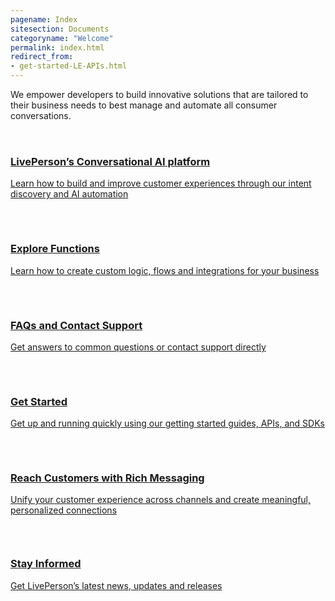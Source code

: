 ```yaml
---
pagename: Index
sitesection: Documents
categoryname: "Welcome"
permalink: index.html
redirect_from:
- get-started-LE-APIs.html
---
```


<div class="header-label">
  We empower developers to build innovative solutions that are tailored to their business needs to best manage and
  automate all consumer conversations.
</div>

<div class="card-container home-container">
  <div class="flex flex-col gap-32">
    <a href="/platform-overview.html" id="success-stories" class="welcome-card">
      <div>
        <svg width="32" height="32" viewBox="0 0 32 32" fill="none" xmlns="http://www.w3.org/2000/svg">
          <path
            d="M12 23.1547C12 21.9929 11.5386 20.8787 10.7172 20.0571C9.89584 19.2354 8.78178 18.7737 7.62001 18.7733C7.54934 18.7733 7.48667 18.7907 7.41467 18.7947"
            stroke="var(--text-invert)" stroke-width="2" stroke-linecap="round" stroke-linejoin="round" />
          <path
            d="M7.41467 13.3613C7.48401 13.3613 7.54801 13.3827 7.62001 13.3827C8.78178 13.3823 9.89584 12.9206 10.7172 12.0989C11.5386 11.2773 12 10.1631 12 9.00134"
            stroke="var(--text-invert)" stroke-width="2" stroke-linecap="round" stroke-linejoin="round" />
          <path d="M16 8.00134V24.0013" stroke="var(--text-invert)" stroke-width="2" stroke-linecap="round"
            stroke-linejoin="round" />
          <path
            d="M20 23.1547C20 21.9929 20.4614 20.8787 21.2828 20.0571C22.1042 19.2354 23.2182 18.7737 24.38 18.7733C24.4507 18.7733 24.5133 18.7907 24.5853 18.7947"
            stroke="var(--text-invert)" stroke-width="2" stroke-linecap="round" stroke-linejoin="round" />
          <path
            d="M24.5853 13.3613C24.516 13.3613 24.452 13.3827 24.38 13.3827C23.2182 13.3823 22.1042 12.9206 21.2828 12.0989C20.4614 11.2773 20 10.1631 20 9.00134"
            stroke="var(--text-invert)" stroke-width="2" stroke-linecap="round" stroke-linejoin="round" />
          <path
            d="M31 16C30.9998 15.1292 30.7155 14.2822 30.1902 13.5877C29.6648 12.8932 28.9272 12.3891 28.0893 12.152C28.5027 11.7509 28.7918 11.2393 28.9219 10.6782C29.0521 10.1172 29.0179 9.53051 28.8234 8.98841C28.6288 8.44631 28.2822 7.97173 27.825 7.62146C27.3678 7.27119 26.8194 7.06006 26.2453 7.01334C26.0827 6.83026 25.8987 6.66732 25.6973 6.528C26.096 5.56889 26.1059 4.49232 25.7251 3.526C25.3442 2.55969 24.6024 1.77942 23.6565 1.35023C22.7107 0.921043 21.635 0.876596 20.657 1.22629C19.6789 1.57599 18.8753 2.2924 18.416 3.224C18.1374 2.84503 17.7735 2.53692 17.3538 2.32456C16.9341 2.1122 16.4704 2.00155 16 2.00155C15.5296 2.00155 15.0659 2.1122 14.6462 2.32456C14.2265 2.53692 13.8626 2.84503 13.584 3.224C13.1306 2.28165 12.3262 1.55431 11.3432 1.19779C10.3601 0.841278 9.27644 0.883935 8.32441 1.31663C7.37238 1.74932 6.62766 2.53764 6.24977 3.51272C5.87187 4.48779 5.89087 5.57209 6.30267 6.53334C6.10128 6.67265 5.91731 6.83559 5.75467 7.01867C5.18145 7.06606 4.63397 7.27738 4.17757 7.62741C3.72116 7.97745 3.37511 8.45141 3.1807 8.99273C2.9863 9.53406 2.95175 10.1199 3.08119 10.6803C3.21062 11.2407 3.49857 11.7521 3.91067 12.1533C3.07277 12.3906 2.33519 12.8948 1.80996 13.5895C1.28472 14.2841 1.00052 15.1312 1.00052 16.002C1.00052 16.8728 1.28472 17.7199 1.80996 18.4145C2.33519 19.1092 3.07277 19.6134 3.91067 19.8507C3.49689 20.2517 3.20745 20.7634 3.07703 21.3247C2.94661 21.8859 2.98073 22.4729 3.1753 23.0153C3.36988 23.5576 3.71666 24.0324 4.17413 24.3828C4.63159 24.7331 5.18034 24.9442 5.75467 24.9907C5.91731 25.1737 6.10128 25.3367 6.30267 25.476C5.90672 26.4347 5.89863 27.5097 6.28012 28.4742C6.66161 29.4387 7.40285 30.2173 8.34745 30.6458C9.29204 31.0742 10.3661 31.119 11.3431 30.7707C12.3201 30.4223 13.1236 29.7081 13.584 28.7787C13.8626 29.1576 14.2265 29.4657 14.6462 29.6781C15.0659 29.8905 15.5296 30.0011 16 30.0011C16.4704 30.0011 16.9341 29.8905 17.3538 29.6781C17.7735 29.4657 18.1374 29.1576 18.416 28.7787C18.8765 29.7081 19.6799 30.4223 20.6569 30.7707C21.6339 31.119 22.708 31.0742 23.6526 30.6458C24.5972 30.2173 25.3384 29.4387 25.7199 28.4742C26.1014 27.5097 26.0933 26.4347 25.6973 25.476C25.8987 25.3367 26.0827 25.1737 26.2453 24.9907C26.8197 24.9442 27.3684 24.7331 27.8259 24.3828C28.2833 24.0324 28.6301 23.5576 28.8247 23.0153C29.0193 22.4729 29.0534 21.8859 28.923 21.3247C28.7926 20.7634 28.5031 20.2517 28.0893 19.8507C28.9277 19.6134 29.6656 19.1089 30.191 18.4139C30.7163 17.7188 31.0004 16.8713 31 16Z"
            stroke="var(--text-invert)" stroke-width="2" stroke-linecap="round" stroke-linejoin="round" />
        </svg>
        <h3 class="welcome-title h3 ">LivePerson’s Conversational AI platform</h3>
        <p class="welcome-content">Learn how to build and improve customer experiences through our intent discovery and
          AI automation</p>
      </div>
    </a>
    <a class="welcome-card" href="/liveperson-functions-overview.html">
      <svg class="container-image" width="30" height="32" viewBox="0 0 30 32" fill="none"
        xmlns="http://www.w3.org/2000/svg">
        <path
          d="M29 29.004C29 29.5344 28.7893 30.0431 28.4142 30.4182C28.0391 30.7933 27.5304 31.004 27 31.004H3C2.46957 31.004 1.96086 30.7933 1.58579 30.4182C1.21071 30.0431 1 29.5344 1 29.004V3.004C1 2.47357 1.21071 1.96486 1.58579 1.58979C1.96086 1.21472 2.46957 1.004 3 1.004H23.06C23.5822 1.00406 24.0838 1.2084 24.4573 1.57333L28.3973 5.416C28.5882 5.60242 28.7399 5.82516 28.8434 6.07109C28.9469 6.31702 29.0001 6.58118 29 6.848V29.004Z"
          stroke="var(--body-text)" stroke-width="2" stroke-linecap="round" stroke-linejoin="round" />
        <path
          d="M13 11.004H12C11.5067 10.9705 11.02 11.1329 10.6456 11.4559C10.2712 11.7788 10.0392 12.2364 10 12.7293V14.392C9.99194 14.6886 9.90523 14.9777 9.74873 15.2298C9.59224 15.4819 9.37158 15.6879 9.10933 15.8267L7 17.04L9.10933 18.252C9.3714 18.391 9.59191 18.597 9.74838 18.8491C9.90484 19.1011 9.99167 19.3901 10 19.6867V21.3507C10.0392 21.8435 10.2712 22.3009 10.6457 22.6237C11.0201 22.9465 11.5068 23.1085 12 23.0747H13"
          stroke="var(--body-text)" stroke-width="2" stroke-linecap="round" stroke-linejoin="round" />
        <path
          d="M17 11.004H18C18.4934 10.9702 18.9803 11.1324 19.3548 11.4554C19.7292 11.7785 19.9611 12.2363 20 12.7293V14.392C20.0081 14.6886 20.0948 14.9777 20.2513 15.2298C20.4078 15.4819 20.6284 15.6879 20.8907 15.8267L23 17.04L20.8907 18.252C20.6286 18.391 20.4081 18.597 20.2516 18.8491C20.0952 19.1011 20.0083 19.3901 20 19.6867V21.3507C19.9608 21.8435 19.7288 22.3009 19.3543 22.6237C18.9799 22.9465 18.4932 23.1085 18 23.0747H17"
          stroke="var(--body-text)" stroke-width="2" stroke-linecap="round" stroke-linejoin="round" />
      </svg>
      <h3 class="welcome-title h3">Explore Functions</h3>
      <p class="welcome-content">Learn how to create custom logic, flows and integrations for your business</p>
    </a>
    <a class="welcome-card" target="_blank"
      href="https://knowledge.liveperson.com/troubleshooting-how-to-contact-support.html">
      <svg class="container-image" width="32" height="32" viewBox="0 0 32 32" fill="none"
        xmlns="http://www.w3.org/2000/svg">
        <path
          d="M6 24H5C3.93913 24 2.92172 23.5786 2.17157 22.8284C1.42143 22.0783 1 21.0609 1 20V16C1 14.9391 1.42143 13.9217 2.17157 13.1716C2.92172 12.4214 3.93913 12 5 12H6C6.26522 12 6.51957 12.1054 6.70711 12.2929C6.89464 12.4804 7 12.7348 7 13V23C7 23.2652 6.89464 23.5196 6.70711 23.7071C6.51957 23.8946 6.26522 24 6 24Z"
          stroke="var(--body-text)" stroke-width="2" stroke-linecap="round" stroke-linejoin="round" />
        <path
          d="M27 24H26C25.7348 24 25.4804 23.8946 25.2929 23.7071C25.1054 23.5196 25 23.2652 25 23V13C25 12.7348 25.1054 12.4804 25.2929 12.2929C25.4804 12.1054 25.7348 12 26 12H27C28.0609 12 29.0783 12.4214 29.8284 13.1716C30.5786 13.9217 31 14.9391 31 16V20C31 21.0609 30.5786 22.0783 29.8284 22.8284C29.0783 23.5786 28.0609 24 27 24Z"
          stroke="var(--body-text)" stroke-width="2" stroke-linecap="round" stroke-linejoin="round" />
        <path
          d="M5 12C5 9.08262 6.15893 6.28473 8.22183 4.22183C10.2847 2.15893 13.0826 1 16 1V1C18.9174 1 21.7153 2.15893 23.7782 4.22183C25.8411 6.28473 27 9.08262 27 12"
          stroke="var(--body-text)" stroke-width="2" stroke-linecap="round" stroke-linejoin="round" />
        <path d="M20 29H23C24.0609 29 25.0783 28.5786 25.8284 27.8284C26.5786 27.0783 27 26.0609 27 25V24"
          stroke="var(--body-text)" stroke-width="2" stroke-linecap="round" stroke-linejoin="round" />
        <path
          d="M18 31H16C15.4696 31 14.9609 30.7893 14.5858 30.4142C14.2107 30.0391 14 29.5304 14 29C14 28.4696 14.2107 27.9609 14.5858 27.5858C14.9609 27.2107 15.4696 27 16 27H18C18.5304 27 19.0391 27.2107 19.4142 27.5858C19.7893 27.9609 20 28.4696 20 29C20 29.5304 19.7893 30.0391 19.4142 30.4142C19.0391 30.7893 18.5304 31 18 31Z"
          stroke="var(--body-text)" stroke-width="2" stroke-linecap="round" stroke-linejoin="round" />
        <path
          d="M12 11C12.0001 10.2667 12.2019 9.54756 12.5831 8.92116C12.9643 8.29476 13.5104 7.78521 14.1617 7.44821C14.813 7.1112 15.5444 6.95971 16.2759 7.01029C17.0074 7.06087 17.711 7.31157 18.3097 7.735C18.9084 8.15842 19.3792 8.73828 19.6706 9.41119C19.962 10.0841 20.0628 10.8242 19.962 11.5505C19.8613 12.2768 19.5628 12.9615 19.0992 13.5296C18.6356 14.0978 18.0247 14.5276 17.3333 14.772C16.9432 14.9099 16.6055 15.1654 16.3667 15.5033C16.1279 15.8412 15.9998 16.2449 16 16.6587V17"
          stroke="var(--body-text)" stroke-width="2" stroke-linecap="round" stroke-linejoin="round" />
        <path
          d="M16 21C15.9011 21 15.8044 21.0293 15.7222 21.0843C15.64 21.1392 15.5759 21.2173 15.5381 21.3087C15.5002 21.4 15.4903 21.5006 15.5096 21.5975C15.5289 21.6945 15.5765 21.7836 15.6464 21.8536C15.7164 21.9235 15.8055 21.9711 15.9025 21.9904C15.9994 22.0097 16.1 21.9998 16.1913 21.9619C16.2827 21.9241 16.3608 21.86 16.4157 21.7778C16.4707 21.6956 16.5 21.5989 16.5 21.5C16.5 21.3674 16.4473 21.2402 16.3536 21.1464C16.2598 21.0527 16.1326 21 16 21Z"
          stroke="var(--body-text)" stroke-width="2" stroke-linecap="round" stroke-linejoin="round" />
      </svg>
      <h3 class="welcome-title h3">FAQs and Contact Support</h3>
      <p class="welcome-content">Get answers to common questions or contact support directly</p>
    </a>
    </div>
  <div class="flex flex-col gap-32">
  <a class="welcome-card" href="/first-steps.html">
      <svg class="container-image" width="33" height="32" viewBox="0 0 33 32" fill="none"
        xmlns="http://www.w3.org/2000/svg">
        <path d="M1.83333 24.1693L16.5 28.1693" stroke="var(--body-text)" stroke-width="2" stroke-linecap="round"
          stroke-linejoin="round" />
        <path d="M16.5 28.1693L31.1667 24.1693" stroke="var(--body-text)" stroke-width="2" stroke-linecap="round"
          stroke-linejoin="round" />
        <path d="M1.83333 24.1693L9.15733 22.2507" stroke="var(--body-text)" stroke-width="2" stroke-linecap="round"
          stroke-linejoin="round" />
        <path d="M1.83333 30.2507V24.336" stroke="var(--body-text)" stroke-width="2" stroke-linecap="round"
          stroke-linejoin="round" />
        <path d="M31.1667 24.336V30.2507" stroke="var(--body-text)" stroke-width="2" stroke-linecap="round"
          stroke-linejoin="round" />
        <path d="M16.5 30.9173V28.1693" stroke="var(--body-text)" stroke-width="2" stroke-linecap="round"
          stroke-linejoin="round" />
        <path
          d="M21.1667 8.08267C21.1667 10.66 20.3893 17.416 16.5 17.416C12.6107 17.416 11.8333 10.6667 11.8333 8.08267C11.8333 3.41601 16.5 1.08267 16.5 1.08267C16.5 1.08267 21.1667 3.41601 21.1667 8.08267Z"
          stroke="var(--body-text)" stroke-width="2" stroke-linecap="round" stroke-linejoin="round" />
        <path
          d="M16.5 8.25067C16.6841 8.25067 16.8333 8.10143 16.8333 7.91733C16.8333 7.73324 16.6841 7.584 16.5 7.584C16.3159 7.584 16.1667 7.73324 16.1667 7.91733C16.1667 8.10143 16.3159 8.25067 16.5 8.25067Z"
          stroke="var(--body-text)" stroke-width="2" stroke-linecap="round" stroke-linejoin="round" />
        <path
          d="M13.8467 23.8413V22.4973C13.9536 21.861 14.2858 21.2844 14.7826 20.8726C15.2793 20.4608 15.9076 20.2414 16.5527 20.2543C17.1978 20.2673 17.8168 20.5117 18.2966 20.9431C18.7765 21.3744 19.0853 21.9639 19.1667 22.604V23.8413"
          stroke="var(--body-text)" stroke-width="2" stroke-linecap="round" stroke-linejoin="round" />
        <path
          d="M13.4107 16.2147L12.3333 16.7547C11.7242 17.078 11.1662 17.4896 10.6773 17.976C10.5603 18.1015 10.4088 18.1896 10.2419 18.2293C10.075 18.269 9.90004 18.2585 9.73907 18.1991C9.5781 18.1397 9.43827 18.0341 9.33714 17.8954C9.23601 17.7568 9.17809 17.5914 9.17066 17.42C9.05637 16.4209 9.26918 15.4117 9.77716 14.5438C10.2851 13.6759 11.0609 12.9962 11.988 12.6067"
          stroke="var(--body-text)" stroke-width="2" stroke-linecap="round" stroke-linejoin="round" />
        <path
          d="M19.5893 16.2147L20.6667 16.7547C21.2758 17.078 21.8338 17.4896 22.3227 17.976C22.4397 18.1015 22.5911 18.1896 22.7581 18.2293C22.925 18.269 23.0999 18.2585 23.2609 18.1991C23.4219 18.1397 23.5617 18.0341 23.6628 17.8954C23.764 17.7568 23.8219 17.5914 23.8293 17.42C23.9436 16.4209 23.7308 15.4117 23.2228 14.5438C22.7148 13.6759 21.9391 12.9962 21.012 12.6067"
          stroke="var(--body-text)" stroke-width="2" stroke-linecap="round" stroke-linejoin="round" />
        <path d="M31.1667 24.1693L23.8427 22.2507" stroke="var(--body-text)" stroke-width="2" stroke-linecap="round"
          stroke-linejoin="round" />
      </svg>
      <h3 class="welcome-title h3">Get Started</h3>
      <p class="welcome-content">Get up and running quickly using our getting started guides, APIs, and SDKs</p>
    </a>
    <a class="welcome-card" href="/getting-started-with-rich-messaging-introduction.html">
      <svg class="container-image" width="33" height="32" viewBox="0 0 33 32" fill="none"
        xmlns="http://www.w3.org/2000/svg">
        <path
          d="M29.5 25H15.5L7.5 31V25H3.5C2.96957 25 2.46086 24.7893 2.08579 24.4142C1.71071 24.0391 1.5 23.5304 1.5 23V3C1.5 2.46957 1.71071 1.96086 2.08579 1.58579C2.46086 1.21071 2.96957 1 3.5 1H29.5C30.0304 1 30.5391 1.21071 30.9142 1.58579C31.2893 1.96086 31.5 2.46957 31.5 3V23C31.5 23.5304 31.2893 24.0391 30.9142 24.4142C30.5391 24.7893 30.0304 25 29.5 25Z"
          stroke="var(--body-text)" stroke-width="2" stroke-linecap="round" stroke-linejoin="round" />
        <path
          d="M13.344 9.66667C13.0984 9.16676 12.7176 8.74569 12.2449 8.45122C11.7721 8.15674 11.2263 8.00065 10.6693 8.00065C10.1124 8.00065 9.56653 8.15674 9.09378 8.45122C8.62102 8.74569 8.24025 9.16676 7.99466 9.66667"
          stroke="var(--body-text)" stroke-width="2" stroke-linecap="round" stroke-linejoin="round" />
        <path
          d="M25.336 9.66667C25.0904 9.16676 24.7096 8.74569 24.2369 8.45122C23.7641 8.15674 23.2183 8.00065 22.6613 8.00065C22.1044 8.00065 21.5585 8.15674 21.0858 8.45122C20.613 8.74569 20.2323 9.16676 19.9867 9.66667"
          stroke="var(--body-text)" stroke-width="2" stroke-linecap="round" stroke-linejoin="round" />
        <path d="M11.5027 17C12.9141 18.2869 14.7553 19.0002 16.6653 19.0002C18.5754 19.0002 20.4166 18.2869 21.828 17"
          stroke="var(--body-text)" stroke-width="2" stroke-linecap="round" stroke-linejoin="round" />
      </svg>
      <h3 class="welcome-title h3">Reach Customers with Rich Messaging</h3>
      <p class="welcome-content">Unify your customer experience across channels and create meaningful, personalized
        connections </p>
    </a>
    <a class="welcome-card" target="_blank" href="https://knowledge.liveperson.com/whats-new">
      <svg class="container-image" width="33" height="30" viewBox="0 0 33 30" fill="none"
        xmlns="http://www.w3.org/2000/svg">
        <path
          d="M31.5 7V26C31.5 26.7957 31.1839 27.5587 30.6213 28.1213C30.0587 28.6839 29.2957 29 28.5 29C27.7044 29 26.9413 28.6839 26.3787 28.1213C25.8161 27.5587 25.5 26.7957 25.5 26V3C25.5 2.46957 25.2893 1.96086 24.9142 1.58579C24.5391 1.21071 24.0304 1 23.5 1H3.5C2.96957 1 2.46086 1.21071 2.08579 1.58579C1.71071 1.96086 1.5 2.46957 1.5 3V26C1.5 26.7957 1.81607 27.5587 2.37868 28.1213C2.94129 28.6839 3.70435 29 4.5 29H28.5"
          stroke="var(--body-text)" stroke-width="2" stroke-linecap="round" stroke-linejoin="round" />
        <path d="M6.5 19H20.5" stroke="var(--body-text)" stroke-width="2" stroke-linecap="round"
          stroke-linejoin="round" />
        <path d="M6.5 23H14.5" stroke="var(--body-text)" stroke-width="2" stroke-linecap="round"
          stroke-linejoin="round" />
        <path d="M6.5 6H20.5V14H6.5V6Z" stroke="var(--body-text)" stroke-width="2" stroke-linecap="round"
          stroke-linejoin="round" />
      </svg>
      <h3 class="welcome-title h3">Stay Informed</h3>
      <p class="welcome-content">Get LivePerson’s latest news, updates and releases</p>
    </a>
  </div>
</div>
<!-- <div class="free-trial-container">
  <div id="free-trial">
    <div id="free-trial-content-container">
      <h3 class="free-trial-header h3">Excited? Let’s start your free trial today.</h3>
      <div class="cta-mobile-new">
        <p class="free-trial-label"> &#10004; Free 45 days trial</p>
        <p class="free-trial-label">&#10004; No credit card</p>
      </div>
    </div>
    <div id="free-trial-button-welcome">
      <a target="_blank" href="https://developers.liveperson.com/register.html">
        <button class="create-button">Start Free Trial</button>
      </a>
    </div>
  </div>
</div> -->
